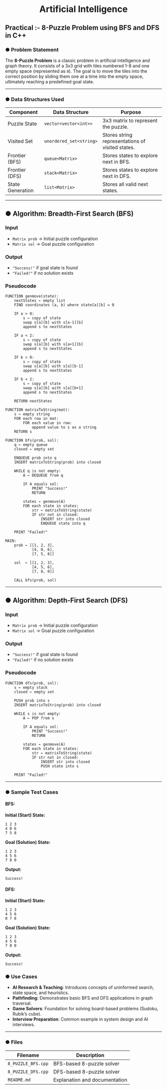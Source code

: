 <h1 align="center">Artificial Intelligence</h1>

## Practical :- 8-Puzzle Problem using BFS and DFS in C++

### ● Problem Statement

The **8-Puzzle Problem** is a classic problem in artificial intelligence and graph theory. It consists of a 3x3 grid with tiles numbered 1-8 and one empty space (represented as `0`). The goal is to move the tiles into the correct position by sliding them one at a time into the empty space, ultimately reaching a predefined goal state.


---

### ● Data Structures Used

| Component         | Data Structure            | Purpose                                          |
|-------------------|---------------------------|--------------------------------------------------|
| Puzzle State      | `vector<vector<int>>`     | 3x3 matrix to represent the puzzle.              |
| Visited Set       | `unordered_set<string>`   | Stores string representations of visited states. |
| Frontier (BFS)    | `queue<Matrix>`           | Stores states to explore next in BFS.            |
| Frontier (DFS)    | `stack<Matrix>`           | Stores states to explore next in DFS.            |
| State Generation  | `list<Matrix>`            | Stores all valid next states.                    |

---

## ● Algorithm: Breadth-First Search (BFS)

### **Input**
- `Matrix prob` → Initial puzzle configuration  
- `Matrix sol` → Goal puzzle configuration  

### **Output**
- `"Success!"` if goal state is found  
- `"Failed!"` if no solution exists  

### **Pseudocode**
```
FUNCTION genmove(state):
    nextStates ← empty list
    FIND coordinates (a, b) where state[a][b] = 0

    IF a > 0:
        s ← copy of state
        swap s[a][b] with s[a-1][b]
        append s to nextStates

    IF a < 2:
        s ← copy of state
        swap s[a][b] with s[a+1][b]
        append s to nextStates

    IF b > 0:
        s ← copy of state
        swap s[a][b] with s[a][b-1]
        append s to nextStates

    IF b < 2:
        s ← copy of state
        swap s[a][b] with s[a][b+1]
        append s to nextStates

    RETURN nextStates
```

```
FUNCTION matrixToString(mat):
    s ← empty string
    FOR each row in mat:
        FOR each value in row:
            append value to s as a string
    RETURN s
```

```
FUNCTION bfs(prob, sol):
    q ← empty queue
    closed ← empty set

    ENQUEUE prob into q
    INSERT matrixToString(prob) into closed

    WHILE q is not empty:
        A ← DEQUEUE from q

        IF A equals sol:
            PRINT "Success!"
            RETURN

        states ← genmove(A)
        FOR each state in states:
            str ← matrixToString(state)
            IF str not in closed:
                INSERT str into closed
                ENQUEUE state into q

    PRINT "Failed!"
```

```
MAIN:
    prob ← [[1, 2, 3],
            [4, 0, 6],
            [7, 5, 8]]

    sol  ← [[1, 2, 3],
            [4, 5, 6],
            [7, 8, 0]]

    CALL bfs(prob, sol)
```

---

## ● Algorithm: Depth-First Search (DFS)

### **Input**
- `Matrix prob` → Initial puzzle configuration  
- `Matrix sol` → Goal puzzle configuration  

### **Output**
- `"Success!"` if goal state is found  
- `"Failed!"` if no solution exists  

### **Pseudocode**
```
FUNCTION dfs(prob, sol):
    s ← empty stack
    closed ← empty set

    PUSH prob into s
    INSERT matrixToString(prob) into closed

    WHILE s is not empty:
        A ← POP from s

        IF A equals sol:
            PRINT "Success!"
            RETURN

        states ← genmove(A)
        FOR each state in states:
            str ← matrixToString(state)
            IF str not in closed:
                INSERT str into closed
                PUSH state into s

    PRINT "Failed!"
```

---

### ● Sample Test Cases
#### BFS:
**Initial (Start) State:**

```
1 2 3
4 0 6
7 5 8
```

**Goal (Solution) State:**

```
1 2 3
4 5 6
7 8 0

```
**Output:**
```
Success!
```

#### DFS:
**Initial (Start) State:**

```
1 2 3
4 5 6
0 7 8
```

**Goal (Solution) State:**

```
1 2 3
4 5 6
7 8 0
```
**Output:**
```
Success!
```

### ● Use Cases

- **AI Research & Teaching**: Introduces concepts of uninformed search, state space, and heuristics.
- **Pathfinding**: Demonstrates basic BFS and DFS applications in graph traversal.
- **Game Solvers**: Foundation for solving board-based problems (Sudoku, Rubik’s cube).
- **Interview Preparation**: Common example in system design and AI interviews.

---

### ● Files

| Filename                 | Description                                  |
|--------------------------|----------------------------------------------|
| `8_PUZZLE_BFS.cpp`       | BFS-based 8-puzzle solver                    |
| `8_PUZZLE_DFS.cpp`       | DFS-based 8-puzzle solver                    |
| `README.md`              | Explanation and documentation                |


